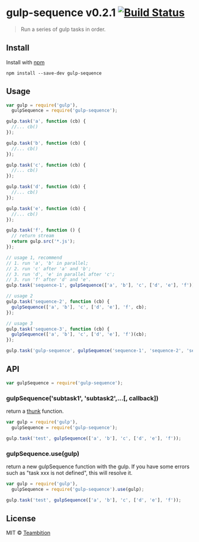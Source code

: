 gulp-sequence v0.2.1 [![Build Status](https://travis-ci.org/teambition/gulp-sequence.svg)](https://travis-ci.org/teambition/gulp-sequence)
====
> Run a series of gulp tasks in order.

## Install

Install with [npm](https://npmjs.org/package/gulp-sequence)

```
npm install --save-dev gulp-sequence
```


## Usage

```js
var gulp = require('gulp'),
  gulpSequence = require('gulp-sequence');

gulp.task('a', function (cb) {
  //... cb()
});

gulp.task('b', function (cb) {
  //... cb()
});

gulp.task('c', function (cb) {
  //... cb()
});

gulp.task('d', function (cb) {
  //... cb()
});

gulp.task('e', function (cb) {
  //... cb()
});

gulp.task('f', function () {
  // return stream
  return gulp.src('*.js');
});

// usage 1, recommend
// 1. run 'a', 'b' in parallel;
// 2. run 'c' after 'a' and 'b';
// 3. run 'd', 'e' in parallel after 'c';
// 3. run 'f' after 'd' and 'e'.
gulp.task('sequence-1', gulpSequence(['a', 'b'], 'c', ['d', 'e'], 'f'));

// usage 2
gulp.task('sequence-2', function (cb) {
  gulpSequence(['a', 'b'], 'c', ['d', 'e'], 'f', cb);
});

// usage 3
gulp.task('sequence-3', function (cb) {
  gulpSequence(['a', 'b'], 'c', ['d', 'e'], 'f')(cb);
});

gulp.task('gulp-sequence', gulpSequence('sequence-1', 'sequence-2', 'sequence-3'));
```

## API

```js
var gulpSequence = require('gulp-sequence');
```

### gulpSequence('subtask1', 'subtask2',...[, callback])
return a [thunk](https://github.com/teambition/thunks) function.

```js
var gulp = require('gulp'),
  gulpSequence = require('gulp-sequence');

gulp.task('test', gulpSequence(['a', 'b'], 'c', ['d', 'e'], 'f'));
```

### gulpSequence.use(gulp)
return a new gulpSequence function with the gulp. If you have some errors such as "task xxx is not defined", this will resolve it.

```js
var gulp = require('gulp'),
  gulpSequence = require('gulp-sequence').use(gulp);

gulp.task('test', gulpSequence(['a', 'b'], 'c', ['d', 'e'], 'f'));
```

## License

MIT © [Teambition](http://teambition.com)
